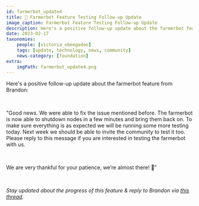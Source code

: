 ```yaml
---
id: farmerbot_update4
title: 🤖 Farmerbot Feature Testing Follow-up Update
image_caption: Farmerbot Feature Testing Follow-up Update
description: Here's a positive follow-up update about the farmerbot feature from Brandon!
date: 2023-02-17
taxonomies:
    people: [victoria_obeegadoo]
    tags: [update, technology, news, community]
    news-category: [foundation]
extra:
    imgPath: farmerbot_update4.png
---
```


Here's a positive follow-up update about the farmerbot feature from Brandon:

<br/>

"Good news. We were able to fix the issue mentioned before. The farmerbot is now able to shutdown nodes in a few minutes and bring them back on. To make sure everything is as expected we will be running some more testing today. Next week we should be able to invite the community to test it too. Please reply to this message if you are interested in testing the farmerbot with us.

<br/>

We are very thankful for your patience, we’re almost there! 💪" 

<br/>

_Stay updated about the progress of this feature & reply to Brandon via [this thread](https://forum.threefold.io/t/tfgrid-power-management-feature-for-3-8-1/3721/18)._